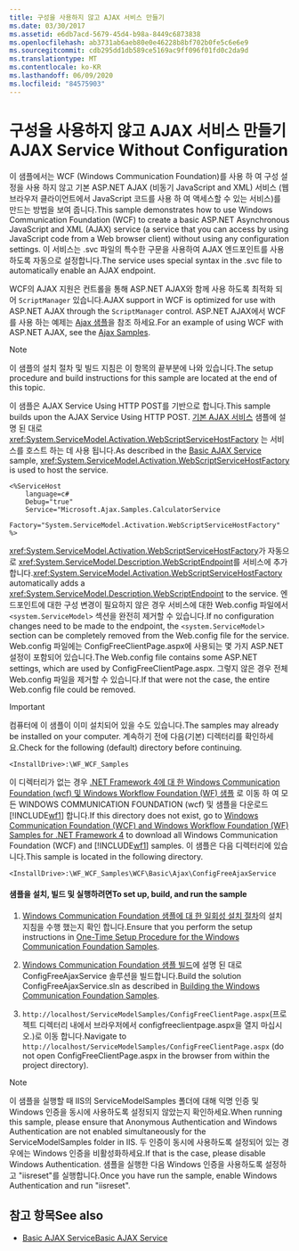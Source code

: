 ```yaml
---
title: 구성을 사용하지 않고 AJAX 서비스 만들기
ms.date: 03/30/2017
ms.assetid: e6db7acd-5679-45d4-b98a-8449c6873838
ms.openlocfilehash: ab3731ab6aeb80e0e46228b8bf702b0fe5c6e6e9
ms.sourcegitcommit: cdb295dd1db589ce5169ac9ff096f01fd0c2da9d
ms.translationtype: MT
ms.contentlocale: ko-KR
ms.lasthandoff: 06/09/2020
ms.locfileid: "84575903"
---
```

# <a name="ajax-service-without-configuration"></a><span data-ttu-id="cea7e-102">구성을 사용하지 않고 AJAX 서비스 만들기</span><span class="sxs-lookup"><span data-stu-id="cea7e-102">AJAX Service Without Configuration</span></span>

<span data-ttu-id="cea7e-103">이 샘플에서는 WCF (Windows Communication Foundation)를 사용 하 여 구성 설정을 사용 하지 않고 기본 ASP.NET AJAX (비동기 JavaScript and XML) 서비스 (웹 브라우저 클라이언트에서 JavaScript 코드를 사용 하 여 액세스할 수 있는 서비스)를 만드는 방법을 보여 줍니다.</span><span class="sxs-lookup"><span data-stu-id="cea7e-103">This sample demonstrates how to use Windows Communication Foundation (WCF) to create a basic ASP.NET Asynchronous JavaScript and XML (AJAX) service (a service that you can access by using JavaScript code from a Web browser client) without using any configuration settings.</span></span> <span data-ttu-id="cea7e-104">이 서비스는 .svc 파일의 특수한 구문을 사용하여 AJAX 엔드포인트를 사용하도록 자동으로 설정합니다.</span><span class="sxs-lookup"><span data-stu-id="cea7e-104">The service uses special syntax in the .svc file to automatically enable an AJAX endpoint.</span></span>

<span data-ttu-id="cea7e-105">WCF의 AJAX 지원은 컨트롤을 통해 ASP.NET AJAX와 함께 사용 하도록 최적화 되어 `ScriptManager` 있습니다.</span><span class="sxs-lookup"><span data-stu-id="cea7e-105">AJAX support in WCF is optimized for use with ASP.NET AJAX through the `ScriptManager` control.</span></span> <span data-ttu-id="cea7e-106">ASP.NET AJAX에서 WCF를 사용 하는 예제는 [Ajax 샘플](ajax.md)을 참조 하세요.</span><span class="sxs-lookup"><span data-stu-id="cea7e-106">For an example of using WCF with ASP.NET AJAX, see the [Ajax Samples](ajax.md).</span></span>

> [!NOTE]
> <span data-ttu-id="cea7e-107">이 샘플의 설치 절차 및 빌드 지침은 이 항목의 끝부분에 나와 있습니다.</span><span class="sxs-lookup"><span data-stu-id="cea7e-107">The setup procedure and build instructions for this sample are located at the end of this topic.</span></span>

 <span data-ttu-id="cea7e-108">이 샘플은 AJAX Service Using HTTP POST를 기반으로 합니다.</span><span class="sxs-lookup"><span data-stu-id="cea7e-108">This sample builds upon the AJAX Service Using HTTP POST.</span></span> <span data-ttu-id="cea7e-109">[기본 AJAX 서비스](basic-ajax-service.md) 샘플에 설명 된 대로 <xref:System.ServiceModel.Activation.WebScriptServiceHostFactory> 는 서비스를 호스트 하는 데 사용 됩니다.</span><span class="sxs-lookup"><span data-stu-id="cea7e-109">As described in the [Basic AJAX Service](basic-ajax-service.md) sample, <xref:System.ServiceModel.Activation.WebScriptServiceHostFactory> is used to host the service.</span></span>

```text
<%ServiceHost
    language=c#
    Debug="true"
    Service="Microsoft.Ajax.Samples.CalculatorService
    Factory="System.ServiceModel.Activation.WebScriptServiceHostFactory"
%>
```

<span data-ttu-id="cea7e-110"><xref:System.ServiceModel.Activation.WebScriptServiceHostFactory>가 자동으로 <xref:System.ServiceModel.Description.WebScriptEndpoint>를 서비스에 추가합니다.</span><span class="sxs-lookup"><span data-stu-id="cea7e-110"><xref:System.ServiceModel.Activation.WebScriptServiceHostFactory> automatically adds a <xref:System.ServiceModel.Description.WebScriptEndpoint> to the service.</span></span> <span data-ttu-id="cea7e-111">엔드포인트에 대한 구성 변경이 필요하지 않은 경우 서비스에 대한 Web.config 파일에서 `<system.ServiceModel>` 섹션을 완전히 제거할 수 있습니다.</span><span class="sxs-lookup"><span data-stu-id="cea7e-111">If no configuration changes need to be made to the endpoint, the `<system.ServiceModel>` section can be completely removed from the Web.config file for the service.</span></span> <span data-ttu-id="cea7e-112">Web.config 파일에는 ConfigFreeClientPage.aspx에 사용되는 몇 가지 ASP.NET 설정이 포함되어 있습니다.</span><span class="sxs-lookup"><span data-stu-id="cea7e-112">The Web.config file contains some ASP.NET settings, which are used by ConfigFreeClientPage.aspx.</span></span> <span data-ttu-id="cea7e-113">그렇지 않은 경우 전체 Web.config 파일을 제거할 수 있습니다.</span><span class="sxs-lookup"><span data-stu-id="cea7e-113">If that were not the case, the entire Web.config file could be removed.</span></span>

> [!IMPORTANT]
> <span data-ttu-id="cea7e-114">컴퓨터에 이 샘플이 이미 설치되어 있을 수도 있습니다.</span><span class="sxs-lookup"><span data-stu-id="cea7e-114">The samples may already be installed on your computer.</span></span> <span data-ttu-id="cea7e-115">계속하기 전에 다음(기본) 디렉터리를 확인하세요.</span><span class="sxs-lookup"><span data-stu-id="cea7e-115">Check for the following (default) directory before continuing.</span></span>
>
> `<InstallDrive>:\WF_WCF_Samples`
>
> <span data-ttu-id="cea7e-116">이 디렉터리가 없는 경우 [.NET Framework 4에 대 한 Windows Communication Foundation (wcf) 및 Windows Workflow Foundation (WF) 샘플](https://www.microsoft.com/download/details.aspx?id=21459) 로 이동 하 여 모든 WINDOWS COMMUNICATION FOUNDATION (wcf) 및 샘플을 다운로드 [!INCLUDE[wf1](../../../../includes/wf1-md.md)] 합니다.</span><span class="sxs-lookup"><span data-stu-id="cea7e-116">If this directory does not exist, go to [Windows Communication Foundation (WCF) and Windows Workflow Foundation (WF) Samples for .NET Framework 4](https://www.microsoft.com/download/details.aspx?id=21459) to download all Windows Communication Foundation (WCF) and [!INCLUDE[wf1](../../../../includes/wf1-md.md)] samples.</span></span> <span data-ttu-id="cea7e-117">이 샘플은 다음 디렉터리에 있습니다.</span><span class="sxs-lookup"><span data-stu-id="cea7e-117">This sample is located in the following directory.</span></span>
>
> `<InstallDrive>:\WF_WCF_Samples\WCF\Basic\Ajax\ConfigFreeAjaxService`

#### <a name="to-set-up-build-and-run-the-sample"></a><span data-ttu-id="cea7e-118">샘플을 설치, 빌드 및 실행하려면</span><span class="sxs-lookup"><span data-stu-id="cea7e-118">To set up, build, and run the sample</span></span>

1. <span data-ttu-id="cea7e-119">[Windows Communication Foundation 샘플에 대 한 일회성 설치 절차](one-time-setup-procedure-for-the-wcf-samples.md)의 설치 지침을 수행 했는지 확인 합니다.</span><span class="sxs-lookup"><span data-stu-id="cea7e-119">Ensure that you perform the setup instructions in [One-Time Setup Procedure for the Windows Communication Foundation Samples](one-time-setup-procedure-for-the-wcf-samples.md).</span></span>

2. <span data-ttu-id="cea7e-120">[Windows Communication Foundation 샘플 빌드](building-the-samples.md)에 설명 된 대로 ConfigFreeAjaxService 솔루션을 빌드합니다.</span><span class="sxs-lookup"><span data-stu-id="cea7e-120">Build the solution ConfigFreeAjaxService.sln as described in [Building the Windows Communication Foundation Samples](building-the-samples.md).</span></span>

3. <span data-ttu-id="cea7e-121">`http://localhost/ServiceModelSamples/ConfigFreeClientPage.aspx`(프로젝트 디렉터리 내에서 브라우저에서 configfreeclientpage.aspx을 열지 마십시오.)로 이동 합니다.</span><span class="sxs-lookup"><span data-stu-id="cea7e-121">Navigate to `http://localhost/ServiceModelSamples/ConfigFreeClientPage.aspx` (do not open ConfigFreeClientPage.aspx in the browser from within the project directory).</span></span>

> [!NOTE]
> <span data-ttu-id="cea7e-122">이 샘플을 실행할 때 IIS의 ServiceModelSamples 폴더에 대해 익명 인증 및 Windows 인증을 동시에 사용하도록 설정되지 않았는지 확인하세요.</span><span class="sxs-lookup"><span data-stu-id="cea7e-122">When running this sample, please ensure that Anonymous Authentication and Windows Authentication are not enabled simultaneously for the ServiceModelSamples folder in IIS.</span></span> <span data-ttu-id="cea7e-123">두 인증이 동시에 사용하도록 설정되어 있는 경우에는 Windows 인증을 비활성화하세요.</span><span class="sxs-lookup"><span data-stu-id="cea7e-123">If that is the case, please disable Windows Authentication.</span></span> <span data-ttu-id="cea7e-124">샘플을 실행한 다음 Windows 인증을 사용하도록 설정하고 "iisreset"를 실행합니다.</span><span class="sxs-lookup"><span data-stu-id="cea7e-124">Once you have run the sample, enable Windows Authentication and run "iisreset".</span></span>

## <a name="see-also"></a><span data-ttu-id="cea7e-125">참고 항목</span><span class="sxs-lookup"><span data-stu-id="cea7e-125">See also</span></span>

- [<span data-ttu-id="cea7e-126">Basic AJAX Service</span><span class="sxs-lookup"><span data-stu-id="cea7e-126">Basic AJAX Service</span></span>](basic-ajax-service.md)
